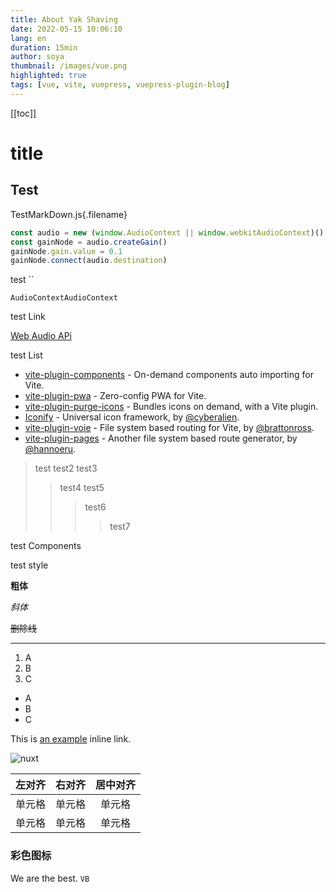 ```yaml
---
title: About Yak Shaving
date: 2022-05-15 10:06:10
lang: en
duration: 15min
author: soya
thumbnail: /images/vue.png
highlighted: true
tags: [vue, vite, vuepress, vuepress-plugin-blog]
---
```


[[toc]]

# title

## Test
TestMarkDown.js{.filename}
```js
const audio = new (window.AudioContext || window.webkitAudioContext)()
const gainNode = audio.createGain()
gainNode.gain.value = 0.1
gainNode.connect(audio.destination)
```

test \`\`

`AudioContextAudioContext`

test Link

[Web Audio APi](https://baidu.com)

test List

- [vite-plugin-components](https://github.com/antfu/vite-plugin-components) - On-demand components auto importing for Vite.
- [vite-plugin-pwa](https://github.com/antfu/vite-plugin-pwa) - Zero-config PWA for Vite.
- [vite-plugin-purge-icons](https://github.com/antfu/purge-icons) - Bundles icons on demand, with a Vite plugin.
- [Iconify](https://github.com/iconify/iconify) - Universal icon framework, by [@cyberalien](https://github.com/cyberalien).
- [vite-plugin-voie](https://github.com/brattonross/vite-plugin-voie) - File system based routing for Vite, by [@brattonross](https://github.com/brattonross).
- [vite-plugin-pages](https://github.com/hannoeru/vite-plugin-pages) - Another file system based route generator, by [@hannoeru](https://github.com/hannoeru).

> test
> test2
> test3
>> test4
>> test5
>>> test6
>>>> test7

test Components

<ToggleTheme />

test style

**粗体**

*斜体*

~~删除线~~

***

1. A
2. B
3. C

- A
- B
- C

This is [an example](http://example.com/ "Title") inline link.


![nuxt](/images/nuxt.png)

| 左对齐 | 右对齐 | 居中对齐 |
| :-----| ----: | :----: |
| 单元格 | 单元格 | 单元格 |
| 单元格 | 单元格 | 单元格 |

### 彩色图标

<!-- 随机一段话 -->

We are the best. `VB`

